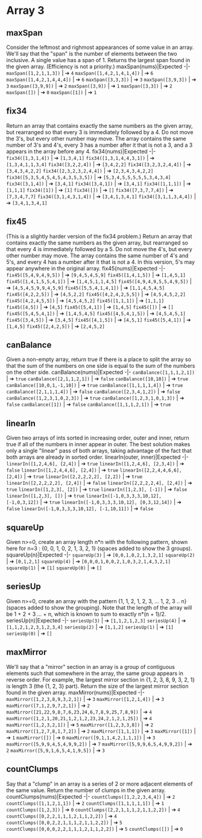 # Array 3
## maxSpan
Consider the leftmost and righmost appearances of some value in an array. We'll say that the "span" is the number of elements between the two inclusive. A single value has a span of 1. Returns the largest span found in the given array. (Efficiency is not a priority.)
maxSpan(nums)|Expected
-|-
`maxSpan([1,2,1,1,3])` | &#10132; `4`
`maxSpan([1,4,2,1,4,1,4])` | &#10132; `6`
`maxSpan([1,4,2,1,4,4,4])` | &#10132; `6`
`maxSpan([3,3,3])` | &#10132; `3`
`maxSpan([3,9,3])` | &#10132; `3`
`maxSpan([3,9,9])` | &#10132; `2`
`maxSpan([3,9])` | &#10132; `1`
`maxSpan([3,3])` | &#10132; `2`
`maxSpan([])` | &#10132; `0`
`maxSpan([1])` | &#10132; `1`
## fix34
Return an array that contains exactly the same numbers as the given array, but rearranged so that every 3 is immediately followed by a 4. Do not move the 3's, but every other number may move. The array contains the same number of 3's and 4's, every 3 has a number after it that is not a 3, and a 3 appears in the array before any 4.
fix34(nums)|Expected
-|-
`fix34([1,3,1,4])` | &#10132; `[1,3,4,1]`
`fix34([1,3,1,4,4,3,1])` | &#10132; `[1,3,4,1,1,3,4]`
`fix34([3,2,2,4])` | &#10132; `[3,4,2,2]`
`fix34([3,2,3,2,4,4])` | &#10132; `[3,4,3,4,2,2]`
`fix34([2,3,2,3,2,4,4])` | &#10132; `[2,3,4,3,4,2,2]`
`fix34([5,3,5,4,5,4,5,4,3,5,3,5])` | &#10132; `[5,3,4,5,5,5,5,5,3,4,3,4]`
`fix34([3,1,4])` | &#10132; `[3,4,1]`
`fix34([3,4,1])` | &#10132; `[3,4,1]`
`fix34([1,1,1])` | &#10132; `[1,1,1]`
`fix34([1])` | &#10132; `[1]`
`fix34([])` | &#10132; `[]`
`fix34([7,3,7,7,4])` | &#10132; `[7,3,4,7,7]`
`fix34([3,1,4,3,1,4])` | &#10132; `[3,4,1,3,4,1]`
`fix34([3,1,1,3,4,4])` | &#10132; `[3,4,1,3,4,1]`
## fix45
(This is a slightly harder version of the fix34 problem.) Return an array that contains exactly the same numbers as the given array, but rearranged so that every 4 is immediately followed by a 5. Do not move the 4's, but every other number may move. The array contains the same number of 4's and 5's, and every 4 has a number after it that is not a 4. In this version, 5's may appear anywhere in the original array.
fix45(nums)|Expected
-|-
`fix45([5,4,9,4,9,5])` | &#10132; `[9,4,5,4,5,9]`
`fix45([1,4,1,5])` | &#10132; `[1,4,5,1]`
`fix45([1,4,1,5,5,4,1])` | &#10132; `[1,4,5,1,1,4,5]`
`fix45([4,9,4,9,5,5,4,9,5])` | &#10132; `[4,5,4,5,9,9,4,5,9]`
`fix45([5,5,4,1,4,1])` | &#10132; `[1,1,4,5,4,5]`
`fix45([4,2,2,5])` | &#10132; `[4,5,2,2]`
`fix45([4,2,4,2,5,5])` | &#10132; `[4,5,4,5,2,2]`
`fix45([4,2,4,5,5])` | &#10132; `[4,5,4,5,2]`
`fix45([1,1,1])` | &#10132; `[1,1,1]`
`fix45([4,5])` | &#10132; `[4,5]`
`fix45([5,4,1])` | &#10132; `[1,4,5]`
`fix45([])` | &#10132; `[]`
`fix45([5,4,5,4,1])` | &#10132; `[1,4,5,4,5]`
`fix45([4,5,4,1,5])` | &#10132; `[4,5,4,5,1]`
`fix45([3,4,5])` | &#10132; `[3,4,5]`
`fix45([4,1,5])` | &#10132; `[4,5,1]`
`fix45([5,4,1])` | &#10132; `[1,4,5]`
`fix45([2,4,2,5])` | &#10132; `[2,4,5,2]`
## canBalance
Given a non-empty array, return true if there is a place to split the array so that the sum of the numbers on one side is equal to the sum of the numbers on the other side.
canBalance(nums)|Expected
-|-
`canBalance([1,1,1,2,1])` | &#10132; `true`
`canBalance([2,1,1,2,1])` | &#10132; `false`
`canBalance([10,10])` | &#10132; `true`
`canBalance([10,0,1,-1,10])` | &#10132; `true`
`canBalance([1,1,1,1,4])` | &#10132; `true`
`canBalance([2,1,1,1,4])` | &#10132; `false`
`canBalance([2,3,4,1,2])` | &#10132; `false`
`canBalance([1,2,3,1,0,2,3])` | &#10132; `true`
`canBalance([1,2,3,1,0,1,3])` | &#10132; `false`
`canBalance([1])` | &#10132; `false`
`canBalance([1,1,1,2,1])` | &#10132; `true`
## linearIn
Given two arrays of ints sorted in increasing order, outer and inner, return true if all of the numbers in inner appear in outer. The best solution makes only a single "linear" pass of both arrays, taking advantage of the fact that both arrays are already in sorted order.
linearIn(outer, inner)|Expected
-|-
`linearIn([1,2,4,6], [2,4])` | &#10132; `true`
`linearIn([1,2,4,6], [2,3,4])` | &#10132; `false`
`linearIn([1,2,4,4,6], [2,4])` | &#10132; `true`
`linearIn([2,2,4,4,6,6], [2,4])` | &#10132; `true`
`linearIn([2,2,2,2,2], [2,2])` | &#10132; `true`
`linearIn([2,2,2,2,2], [2,4])` | &#10132; `false`
`linearIn([2,2,2,2,4], [2,4])` | &#10132; `true`
`linearIn([1,2,3], [2])` | &#10132; `true`
`linearIn([1,2,3], [-1])` | &#10132; `false`
`linearIn([1,2,3], [])` | &#10132; `true`
`linearIn([-1,0,3,3,3,10,12], [-1,0,3,12])` | &#10132; `true`
`linearIn([-1,0,3,3,3,10,12], [0,3,12,14])` | &#10132; `false`
`linearIn([-1,0,3,3,3,10,12], [-1,10,11])` | &#10132; `false`
## squareUp
Given n>=0, create an array length n*n with the following pattern, shown here for n=3 : {0, 0, 1, 0, 2, 1, 3, 2, 1} (spaces added to show the 3 groups).
squareUp(n)|Expected
-|-
`squareUp(3)` | &#10132; `[0,0,1,0,2,1,3,2,1]`
`squareUp(2)` | &#10132; `[0,1,2,1]`
`squareUp(4)` | &#10132; `[0,0,0,1,0,0,2,1,0,3,2,1,4,3,2,1]`
`squareUp(1)` | &#10132; `[1]`
`squareUp(0)` | &#10132; `[]`
## seriesUp
Given n>=0, create an array with the pattern {1, 1, 2, 1, 2, 3, ... 1, 2, 3 .. n} (spaces added to show the grouping). Note that the length of the array will be 1 + 2 + 3 ... + n, which is known to sum to exactly n*(n + 1)/2.
seriesUp(n)|Expected
-|-
`seriesUp(3)` | &#10132; `[1,1,2,1,2,3]`
`seriesUp(4)` | &#10132; `[1,1,2,1,2,3,1,2,3,4]`
`seriesUp(2)` | &#10132; `[1,1,2]`
`seriesUp(1)` | &#10132; `[1]`
`seriesUp(0)` | &#10132; `[]`
## maxMirror
We'll say that a "mirror" section in an array is a group of contiguous elements such that somewhere in the array, the same group appears in reverse order. For example, the largest mirror section in {1, 2, 3, 8, 9, 3, 2, 1} is length 3 (the {1, 2, 3} part). Return the size of the largest mirror section found in the given array.
maxMirror(nums)|Expected
-|-
`maxMirror([1,2,3,8,9,3,2,1])` | &#10132; `3`
`maxMirror([1,2,1,4])` | &#10132; `3`
`maxMirror([7,1,2,9,7,2,1])` | &#10132; `2`
`maxMirror([21,22,9,8,7,6,23,24,6,7,8,9,25,7,8,9])` | &#10132; `4`
`maxMirror([1,2,1,20,21,1,2,1,2,23,24,2,1,2,1,25])` | &#10132; `4`
`maxMirror([1,2,3,2,1])` | &#10132; `5`
`maxMirror([1,2,3,3,8])` | &#10132; `2`
`maxMirror([1,2,7,8,1,7,2])` | &#10132; `2`
`maxMirror([1,1,1])` | &#10132; `3`
`maxMirror([1])` | &#10132; `1`
`maxMirror([])` | &#10132; `0`
`maxMirror([9,1,1,4,2,1,1,1])` | &#10132; `3`
`maxMirror([5,9,9,4,5,4,9,9,2])` | &#10132; `7`
`maxMirror([5,9,9,6,5,4,9,9,2])` | &#10132; `2`
`maxMirror([5,9,1,6,5,4,1,9,5])` | &#10132; `3`
## countClumps
Say that a "clump" in an array is a series of 2 or more adjacent elements of the same value. Return the number of clumps in the given array.
countClumps(nums)|Expected
-|-
`countClumps([1,2,2,3,4,4])` | &#10132; `2`
`countClumps([1,1,2,1,1])` | &#10132; `2`
`countClumps([1,1,1,1,1])` | &#10132; `1`
`countClumps([1,2,3])` | &#10132; `0`
`countClumps([2,2,1,1,1,2,1,1,2,2])` | &#10132; `4`
`countClumps([0,2,2,1,1,1,2,1,1,2,2])` | &#10132; `4`
`countClumps([0,0,2,2,1,1,1,2,1,1,2,2])` | &#10132; `5`
`countClumps([0,0,0,2,2,1,1,1,2,1,1,2,2])` | &#10132; `5`
`countClumps([])` | &#10132; `0`
